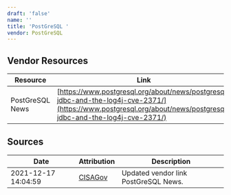 ```yaml
---
draft: 'false'
name: ''
title: 'PostGreSQL '
vendor: PostGreSQL
---
```


## Vendor Resources
| Resource | Link |
| --- | --- |
| PostGreSQL News | [https://www.postgresql.org/about/news/postgresql-jdbc-and-the-log4j-cve-2371/](https://www.postgresql.org/about/news/postgresql-jdbc-and-the-log4j-cve-2371/) |



## Sources
| Date | Attribution | Description |
| --- | --- | --- |
| 2021-12-17 14:04:59 | [CISAGov](https://raw.githubusercontent.com/cisagov/log4j-affected-db/develop/README.md) | Updated vendor link PostGreSQL News.  |
